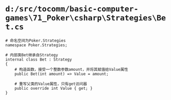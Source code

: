 # `d:/src/tocomm/basic-computer-games\71_Poker\csharp\Strategies\Bet.cs`

```
# 命名空间为Poker.Strategies
namespace Poker.Strategies;

# 内部类Bet继承自Strategy
internal class Bet : Strategy
{
    # 构造函数，接受一个整数参数amount，并将其赋值给Value属性
    public Bet(int amount) => Value = amount;

    # 重写父类的Value属性，只有get访问器
    public override int Value { get; }
}
```